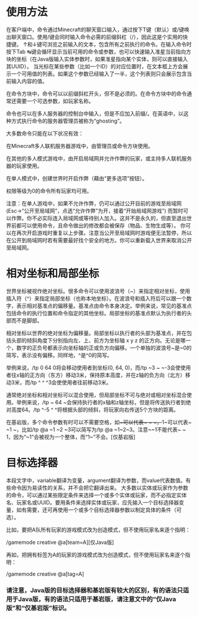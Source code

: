 # 使用方法
在客户端中，命令通过Minecraft的聊天窗口输入，通过按下T键（默认）或/键唤出聊天窗口。使用/键会同时输入命令必需的前缀斜杠（/），因此这是个实用的快捷键。
↑和↓键可浏览之前输入的文本，包含所有之前执行的命令。在输入命令时按下Tab ↹键会循环显示当前可用的命令或参数，也可以快速输入准星当前指向方块的坐标（在Java版输入实体参数时，如果准星指向某个实体，则可以直接输入其UUID）。
当光标在某些参数（比如一个ID）的对应位置时，在文本框上方会展示一个可用值的列表。如果这个参数已经输入了一半，这个列表则只会展示包含当前输入内容的值。

在命令方块中，命令可以以前缀斜杠开头，但不是必须的。在命令方块中的命令通常还需要一个可选参数，如玩家名称。

命令也可以在多人服务器的控制台中输入，但是不应加入前缀/。在英语中，以这种方式执行命令的服务器管理员被称为“ghosting”。

大多数命令只能在以下状况有效：

在Minecraft多人联机服务器游戏中，由管理员或命令方块使用。

在其他的多人模式游戏中，由开启局域网并允许作弊的玩家，或主持多人联机服务器的玩家使用。


在单人模式中，创建世界时开启作弊（藉由“更多选项”按钮）。

权限等级为0的命令所有玩家均可用。

注意：在单人游戏中，如果不允许作弊，仍可以通过公开目前的游戏至局域网 (Esc→“公开至局域网”，点选“允许作弊”为开，接着“开始局域网游戏”) 而暂时可以作弊。你不必实际连入局域网或等待别人加入。这并不是永久的，但直至退出世界前都可以使用命令，且命令做出的修改都会被保存（物品、生物生成等）。
你可以在再次开启游戏时重复以上步骤。注意当公开至局域网时游戏便无法暂停，所以在公开到局域网时若有需要最好找个安全的地方。你可以重新载入世界来取消公开至局域网。


# 相对坐标和局部坐标

世界坐标被视作绝对坐标。很多命令可以使用波浪号（~）来指定相对坐标，使用插入符（^）来指定局部坐标（也称本地坐标）。在波浪号和插入符后可以跟一个数字，表示相对基准点的偏移量。基准点由命令本身决定。举例来说，常见的基准点包括命令的执行位置和命令指定的其他坐标。局部坐标的基准点默认为执行者的头部而不是脚部。

相对坐标以世界的绝对坐标为偏移量。局部坐标以执行者的头部为基准点，并在包括头部的倾斜角度下分别指向左、上、前方为坐标轴 x y z 的正方向。无论是哪一个，数字的正负号都表示向坐标轴的正或负方向偏移。一个单独的波浪号~是~0的简写，表示没有偏移。同样地，^是^0的简写。

举例来说，/tp 0 64 0将会移动使用者到坐标(0, 64, 0)，而/tp ~3 ~ ~-3会使使用者往x轴的正方向（东方）移动3米，保持原本高度，并在z轴的负方向（北方）移动3米，而/tp ^ ^ ^3会使使用者往前移动3米。

通常绝对坐标和相对坐标可以混合使用，但局部坐标不可与绝对或相对坐标混合使用。举例来说，/tp ~ 64 ~会保持执行者的x轴和z轴坐标，但是将传送执行者到绝对高度64。/tp ^-5 ^ ^将根据头部的倾斜，将玩家向右传送5个方块的距离。

在基岩版，多个命令参数有时可以不需要空格，如~~~可以代表~ ~ ~，~~1~可以代表~ ~1 ~，比如/tp @a ~1 ~2 ~3可以简写为/tp @a ~1~2~3。注意~~1不能代表~ ~ 1，因为“~1”会被视为一个整体，而“1~”不会。‌‌[仅基岩版]

# 目标选择器
本段文字中，variable翻译为变量，argument翻译为参数，而value代表数值。有些命令因为易读性的关系，并不会把它翻译出来。
大多数以实体或玩家作为参数的命令，可以通过某些限定条件来选择一个或多个实体或玩家，而不必指定实体名、玩家名或UUID。要用条件来选择实体或玩家，应先输入一个目标选择器变量，如有需要，还可再使用一个或多个目标选择器参数以制定具体的条件（可选）。

比如，要把A队所有玩家的游戏模式改为创造模式，但不使用玩家名来逐个指明：

/gamemode creative @a[team=A]‌‌[仅Java版]

再如，把拥有标签为A的玩家的游戏模式改为创造模式，但不使用玩家名来逐个指明：

/gamemode creative @a[tag=A]

### 请注意，Java版的目标选择器和基岩版有较大的区别，有的语法只适用于Java版，有的语法只适用于基岩版，请注意文中的“仅Java版”和“仅基岩版”标识。
